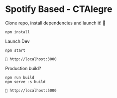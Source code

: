 # Spotify Based - CTAlegre


  Clone repo, install dependencies and launch it! 🚀

    npm install
    
   Launch Dev
   
	npm start
	
	🚀 http://localhost:3000

	
Production build?

    npm​ run build  
    npm serve -s ​build

	🚀 http://localhost:5000 

